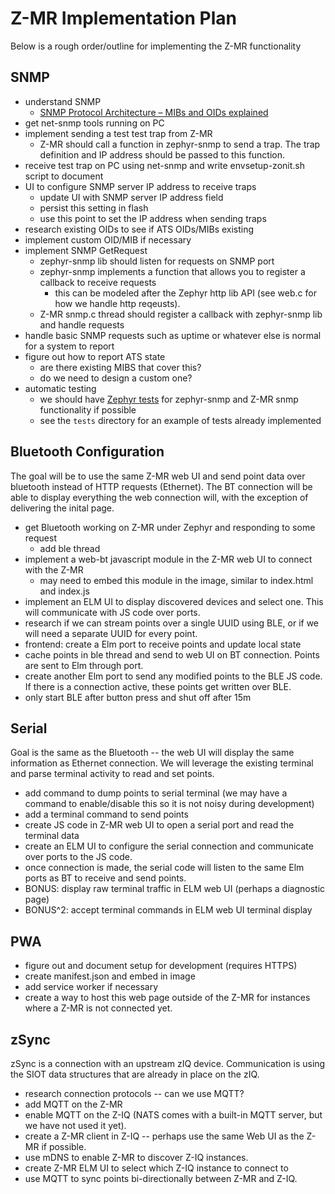 # Z-MR Implementation Plan

Below is a rough order/outline for implementing the Z-MR functionality

## SNMP

- understand SNMP
  - [SNMP Protocol Architecture – MIBs and OIDs explained](https://www.itprc.com/snmp-protocol-architecture-mibs-oids/)
- get net-snmp tools running on PC
- implement sending a test test trap from Z-MR
  - Z-MR should call a function in zephyr-snmp to send a trap. The trap
    definition and IP address should be passed to this function.
- receive test trap on PC using net-snmp and write envsetup-zonit.sh script to
  document
- UI to configure SNMP server IP address to receive traps
  - update UI with SNMP server IP address field
  - persist this setting in flash
  - use this point to set the IP address when sending traps
- research existing OIDs to see if ATS OIDs/MIBs existing
- implement custom OID/MIB if necessary
- implement SNMP GetRequest
  - zephyr-snmp lib should listen for requests on SNMP port
  - zephyr-snmp implements a function that allows you to register a callback to
    receive requests
    - this can be modeled after the Zephyr http lib API (see web.c for how we
      handle http reqeusts).
  - Z-MR snmp.c thread should register a callback with zephyr-snmp lib and
    handle requests
- handle basic SNMP requests such as uptime or whatever else is normal for a
  system to report
- figure out how to report ATS state
  - are there existing MIBS that cover this?
  - do we need to design a custom one?
- automatic testing
  - we should have
    [Zephyr tests](https://docs.zephyrproject.org/latest/develop/test/ztest.html)
    for zephyr-snmp and Z-MR snmp functionality if possible
  - see the `tests` directory for an example of tests already implemented

## Bluetooth Configuration

The goal will be to use the same Z-MR web UI and send point data over bluetooth
instead of HTTP requests (Ethernet). The BT connection will be able to display
everything the web connection will, with the exception of delivering the inital
page.

- get Bluetooth working on Z-MR under Zephyr and responding to some request
  - add ble thread
- implement a web-bt javascript module in the Z-MR web UI to connect with the
  Z-MR
  - may need to embed this module in the image, similar to index.html and
    index.js
- implement an ELM UI to display discovered devices and select one. This will
  communicate with JS code over ports.
- research if we can stream points over a single UUID using BLE, or if we will
  need a separate UUID for every point.
- frontend: create a Elm port to receive points and update local state
- cache points in ble thread and send to web UI on BT connection. Points are
  sent to Elm through port.
- create another Elm port to send any modified points to the BLE JS code. If
  there is a connection active, these points get written over BLE.
- only start BLE after button press and shut off after 15m

## Serial

Goal is the same as the Bluetooth -- the web UI will display the same
information as Ethernet connection. We will leverage the existing terminal and
parse terminal activity to read and set points.

- add command to dump points to serial terminal (we may have a command to
  enable/disable this so it is not noisy during development)
- add a terminal command to send points
- create JS code in Z-MR web UI to open a serial port and read the terminal data
- create an ELM UI to configure the serial connection and communicate over ports
  to the JS code.
- once connection is made, the serial code will listen to the same Elm ports as
  BT to receive and send points.
- BONUS: display raw terminal traffic in ELM web UI (perhaps a diagnostic page)
- BONUS^2: accept terminal commands in ELM web UI terminal display

## PWA

- figure out and document setup for development (requires HTTPS)
- create manifest.json and embed in image
- add service worker if necessary
- create a way to host this web page outside of the Z-MR for instances where a
  Z-MR is not connected yet.

## zSync

zSync is a connection with an upstream zIQ device. Communication is using the
SIOT data structures that are already in place on the zIQ.

- research connection protocols -- can we use MQTT?
- add MQTT on the Z-MR
- enable MQTT on the Z-IQ (NATS comes with a built-in MQTT server, but we have
  not used it yet).
- create a Z-MR client in Z-IQ -- perhaps use the same Web UI as the Z-MR if
  possible.
- use mDNS to enable Z-MR to discover Z-IQ instances.
- create Z-MR ELM UI to select which Z-IQ instance to connect to
- use MQTT to sync points bi-directionally between Z-MR and Z-IQ.
